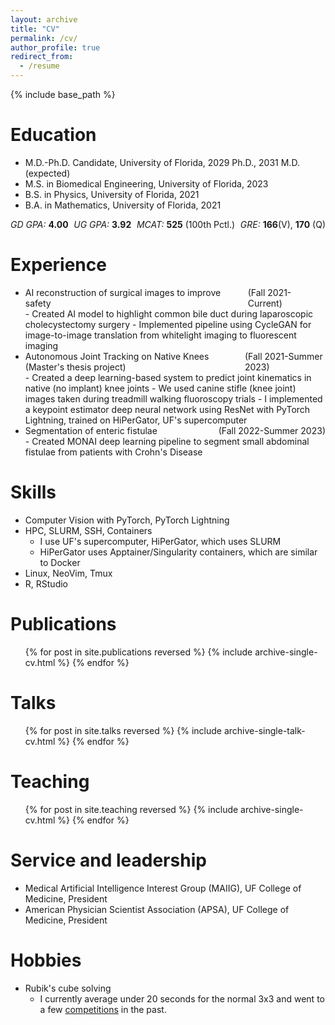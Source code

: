 ```yaml
---
layout: archive
title: "CV"
permalink: /cv/
author_profile: true
redirect_from:
  - /resume
---
```


{% include base_path %}

# Education
* M.D.-Ph.D. Candidate, University of Florida, 2029 Ph.D., 2031 M.D. (expected)
* M.S. in Biomedical Engineering, University of Florida, 2023
* B.S. in Physics, University of Florida, 2021
* B.A. in Mathematics, University of Florida, 2021

<!-- _GD GPA:_ **4.00** &nbsp; &nbsp; &nbsp; &nbsp; &nbsp; _UG GPA:_ **3.92** &nbsp; &nbsp; &nbsp; &nbsp; &nbsp; _MCAT:_ **525** (100th Pctl.) &nbsp; &nbsp; &nbsp; &nbsp; &nbsp; _GRE:_ **166**(V), **170** (Q) -->

<div style="display: flex; justify-content: space-between;">
  <span><em>GD GPA:</em> <strong>4.00</strong></span>
  <span><em>UG GPA:</em> <strong>3.92</strong></span>
  <span><em>MCAT:</em> <strong>525</strong> (100th Pctl.)</span>
  <span><em>GRE:</em> <strong>166</strong>(V), <strong>170</strong> (Q)</span>
</div>


# Experience

- <div style="display: flex; justify-content: space-between; width: 100%;">
    <span>AI reconstruction of surgical images to improve safety</span>
    <span>(Fall 2021-Current)</span>
  </div>
  - Created AI model to highlight common bile duct during laparoscopic cholecystectomy surgery
  - Implemented pipeline using CycleGAN for image-to-image translation from whitelight imaging to fluorescent imaging

- <div style="display: flex; justify-content: space-between; width: 100%;">
    <span>Autonomous Joint Tracking on Native Knees (Master's thesis project)</span>
    <span>(Fall 2021-Summer 2023)</span>
  </div>
  - Created a deep learning-based system to predict joint kinematics in native (no implant) knee joints
  - We used canine stifle (knee joint) images taken during treadmill walking fluoroscopy trials
  - I implemented a keypoint estimator deep neural network using ResNet with PyTorch Lightning, trained on HiPerGator, UF's supercomputer

- <div style="display: flex; justify-content: space-between; width: 100%;">
    <span>Segmentation of enteric fistulae</span>
    <span>(Fall 2022-Summer 2023)</span>
  </div>
  - Created MONAI deep learning pipeline to segment small abdominal fistulae from patients with Crohn's Disease

# Skills
- Computer Vision with PyTorch, PyTorch Lightning
- HPC, SLURM, SSH, Containers
    - I use UF's supercomputer, HiPerGator, which uses SLURM
    - HiPerGator uses Apptainer/Singularity containers, which are similar to Docker
- Linux, NeoVim, Tmux
- R, RStudio

# Publications
  <ul>{% for post in site.publications reversed %}
    {% include archive-single-cv.html %}
  {% endfor %}</ul>
  
# Talks
  <ul>{% for post in site.talks reversed %}
    {% include archive-single-talk-cv.html  %}
  {% endfor %}</ul>
  
# Teaching
  <ul>{% for post in site.teaching reversed %}
    {% include archive-single-cv.html %}
  {% endfor %}</ul>
  
# Service and leadership
- Medical Artificial Intelligence Interest Group (MAIIG), UF College of Medicine, President
- American Physician Scientist Association (APSA), UF College of Medicine, President

# Hobbies
- Rubik's cube solving
    - I currently average under 20 seconds for the normal 3x3 and went to a few [competitions](https://www.worldcubeassociation.org/persons/2016DESA03) in the past.
